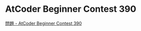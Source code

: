 AtCoder Beginner Contest 390
===

[問題 - AtCoder Beginner Contest 390](https://atcoder.jp/contests/abc390/tasks)
